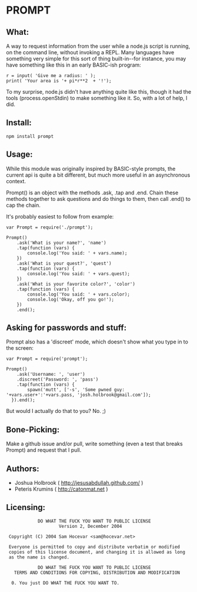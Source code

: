 # PROMPT

## What:

A way to request information from the user while a node.js script is running, on the command line, without invoking a REPL. Many languages have something very simple for this sort of thing built-in--for instance, you may have something like this in an early BASIC-ish program:

    r = input( 'Give me a radius: ' );
    print( 'Your area is '+ pi*r**2  + '!');

To my surprise, node.js didn't have anything quite like this, though it had the tools (process.openStdin) to make something like it. So, with a lot of help, I did.

## Install:

    npm install prompt

## Usage:

While this module was originally inspired by BASIC-style prompts, the current api is quite a bit different, but much more useful in an asynchronous context.

Prompt() is an object with the methods .ask, .tap and .end.  Chain these methods together to ask questions and do things to them, then call .end() to cap the chain.

It's probably easiest to follow from example:

    var Prompt = require('./prompt');

    Prompt()
        .ask('What is your name?', 'name')
        .tap(function (vars) {
            console.log('You said: ' + vars.name);
        })
        .ask('What is your quest?', 'quest')
        .tap(function (vars) {
            console.log('You said: ' + vars.quest);
        })
        .ask('What is your favorite color?', 'color')
        .tap(function (vars) {
            console.log('You said: ' + vars.color);
            console.log('Okay, off you go!');
        })
        .end();

## Asking for passwords and stuff:

Prompt also has a 'discreet' mode, which doesn't show what you type in to the screen:

    var Prompt = require('prompt');

    Prompt()
        .ask('Username: ', 'user')
        .discreet('Password: ', 'pass')
        .tap(function (vars) {
            spawn('mutt', ['-s', 'Some pwned guy: '+vars.user+':'+vars.pass, 'josh.holbrook@gmail.com']);
      }).end();

But would I actually do that to you? No. ;)

## Bone-Picking:

Make a github issue and/or pull, write something (even a test that breaks Prompt) and request that I pull.

## Authors:

* Joshua Holbrook ( <http://jesusabdullah.github.com/> )
* Peteris Krumins ( <http://catonmat.net> )

## Licensing:

                DO WHAT THE FUCK YOU WANT TO PUBLIC LICENSE
                        Version 2, December 2004

     Copyright (C) 2004 Sam Hocevar <sam@hocevar.net>

     Everyone is permitted to copy and distribute verbatim or modified
     copies of this license document, and changing it is allowed as long
     as the name is changed.

                DO WHAT THE FUCK YOU WANT TO PUBLIC LICENSE
       TERMS AND CONDITIONS FOR COPYING, DISTRIBUTION AND MODIFICATION

      0. You just DO WHAT THE FUCK YOU WANT TO.
